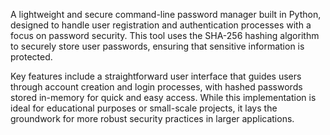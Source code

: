 A lightweight and secure command-line password manager built in Python, designed to handle user registration and authentication processes with a focus on password security. This tool uses the SHA-256 hashing algorithm to securely store user passwords, ensuring that sensitive information is protected. 

Key features include a straightforward user interface that guides users through account creation and login processes, with hashed passwords stored in-memory for quick and easy access. While this implementation is ideal for educational purposes or small-scale projects, it lays the groundwork for more robust security practices in larger applications.

